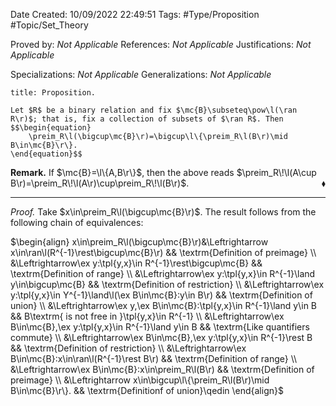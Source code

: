 <div class="topSpace"></div>

Date Created: 10/09/2022 22:49:51
Tags: #Type/Proposition #Topic/Set_Theory

Proved by: <i>Not Applicable</i>
References: <i>Not Applicable</i>
Justifications: <i>Not Applicable</i>

Specializations: <i>Not Applicable</i>
Generalizations: <i>Not Applicable</i>

``` ad-Proposition
title: Proposition.

Let $R$ be a binary relation and fix $\mc{B}\subseteq\pow\l(\ran R\r)$; that is, fix a collection of subsets of $\ran R$. Then
$$\begin{equation}
    \preim_R\l(\bigcup\mc{B}\r)=\bigcup\l\{\preim_R\l(B\r)\mid B\in\mc{B}\r\}.
\end{equation}$$

```

<b>Remark.</b> If $\mc{B}=\l\{A,B\r\}$, then the above reads $\preim_R\!\l(A\cup B\r)=\preim_R\!\l(A\r)\cup\preim_R\!\l(B\r)$.<span style="float:right;">$\blacklozenge$</span>

---

<i>Proof.</i> Take $x\in\preim_R\l(\bigcup\mc{B}\r)$. The result follows from the following chain of equivalences:

$\begin{align}
    x\in\preim_R\l(\bigcup\mc{B}\r)&\Leftrightarrow x\in\ran\l(R^{-1}\rest\bigcup\mc{B}\r) && \textrm{Definition of preimage} \\
    &\Leftrightarrow\ex y:\tpl{y,x}\in R^{-1}\rest\bigcup\mc{B} && \textrm{Definition of range} \\
    &\Leftrightarrow\ex y:\tpl{y,x}\in R^{-1}\land y\in\bigcup\mc{B} && \textrm{Definition of restriction} \\
    &\Leftrightarrow\ex y:\tpl{y,x}\in Y^{-1}\land\l(\ex B\in\mc{B}:y\in B\r) && \textrm{Definition of union} \\
    &\Leftrightarrow\ex y,\ex B\in\mc{B}:\tpl{y,x}\in R^{-1}\land y\in B && B\textrm{ is not free in }\tpl{y,x}\in R^{-1} \\
    &\Leftrightarrow\ex B\in\mc{B},\ex y:\tpl{y,x}\in R^{-1}\land y\in B && \textrm{Like quantifiers commute} \\
    &\Leftrightarrow\ex B\in\mc{B},\ex y:\tpl{y,x}\in R^{-1}\rest B && \textrm{Definition of restriction} \\
    &\Leftrightarrow\ex B\in\mc{B}:x\in\ran\l(R^{-1}\rest B\r) && \textrm{Definition of range} \\
    &\Leftrightarrow\ex B\in\mc{B}:x\in\preim_R\l(B\r) && \textrm{Definition of preimage} \\
    &\Leftrightarrow x\in\bigcup\l\{\preim_R\l(B\r)\mid B\in\mc{B}\r\}. && \textrm{Definitionf of union}\qedin
\end{align}$
